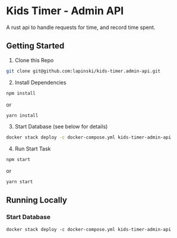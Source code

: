 # Kids Timer - Admin API
A rust api to handle requests for time, and record time spent.

## Getting Started
1. Clone this Repo
```sh
git clone git@github.com:lapinski/kids-timer.admin-api.git
```
2. Install Dependencies
```sh
npm install
```
or
```sh
yarn install
```
3. Start Database (see below for details)
```sh
docker stack deploy -c docker-compose.yml kids-timer-admin-api
```
4. Run Start Task
```sh
npm start
```
or
```sh
yarn start
```

## Running Locally

### Start Database
```$bash
docker stack deploy -c docker-compose.yml kids-timer-admin-api

```
